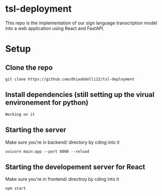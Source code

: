 # tsl-deployment

This repo is the implementation of our sign language transcription model into a web application using React and FastAPI.

# Setup
## Clone the repo
```
git clone https://github.com/dhiaabdelli12/tsl-deployment
```

## Install dependencies (still setting up the virual environement for python)
``
Working on it
``

## Starting the server
Make sure you're in backend/ directory by cding into it

```
uvicorn main:app --port 8000 --reload
```

## Starting the developement server for React
Make sure you're in frontend/ directroy by cding into it
```
npm start
```

